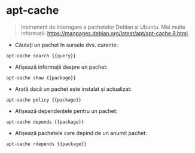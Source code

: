 # apt-cache

> Instrument de interogare a pachetelor Debian și Ubuntu.
> Mai multe informații: <https://manpages.debian.org/latest/apt/apt-cache.8.html>.

- Căutați un pachet în sursele dvs. curente:

`apt-cache search {{query}}`

- Afișează informații despre un pachet:

`apt-cache show {{package}}`

- Arată dacă un pachet este instalat și actualizat:

`apt-cache policy {{package}}`

- Afișează dependențele pentru un pachet:

`apt-cache depends {{package}}`

- Afișează pachetele care depind de un anumit pachet:

`apt-cache rdepends {{package}}`
